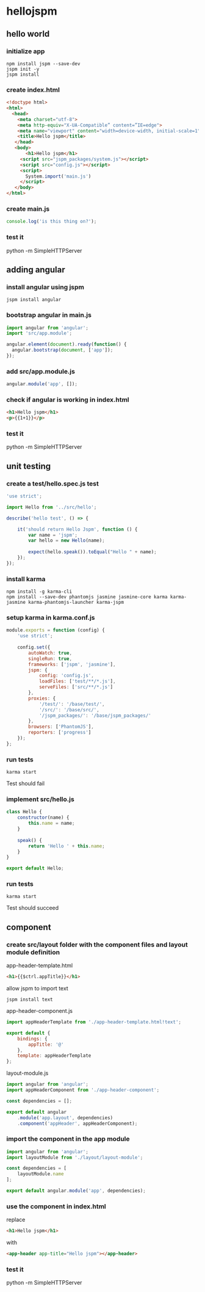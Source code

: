 # hellojspm

## hello world

### initialize app

```shell
npm install jspm --save-dev
jspm init -y
jspm install
```

### create index.html

```html
<!doctype html>
<html>
  <head>
    <meta charset="utf-8">
    <meta http-equiv="X-UA-Compatible” content=”IE=edge">
    <meta name="viewport" content="width=device-width, initial-scale=1">
    <title>Hello jspm</title>
   </head>
   <body>
       <h1>Hello jspm</h1>
     <script src="jspm_packages/system.js"></script>
     <script src="config.js"></script>
     <script>
       System.import('main.js')
     </script>
   </body>
</html>
```

### create main.js

```js
console.log('is this thing on?');
```

### test it

python -m SimpleHTTPServer

## adding angular

### install angular using jspm

```shell
jspm install angular
```

### bootstrap angular in main.js

```js
import angular from 'angular';  
import 'src/app.module';

angular.element(document).ready(function() {  
  angular.bootstrap(document, ['app']);
});
```

### add src/app.module.js

```js
angular.module('app', []);
```

### check if angular is working in index.html

```html
<h1>Hello jspm</h1>
<p>{{1+1}}</p>
```

### test it

python -m SimpleHTTPServer

## unit testing

### create a test/hello.spec.js test

```js
'use strict';

import Hello from '../src/hello';

describe('hello test', () => {

    it('should return Hello Jspm', function () {
        var name = 'jspm';
        var hello = new Hello(name);
        
        expect(hello.speak()).toEqual("Hello " + name);
    });
});
```

### install karma

```shell
npm install -g karma-cli
npm install --save-dev phantomjs jasmine jasmine-core karma karma-jasmine karma-phantomjs-launcher karma-jspm
```

### setup karma in karma.conf.js

```js
module.exports = function (config) {
    'use strict';
    
    config.set({
        autoWatch: true,
        singleRun: true,
        frameworks: ['jspm', 'jasmine'],
        jspm: {
            config: 'config.js',
            loadFiles: ['test/**/*.js'],
            serveFiles: ['src/**/*.js']
        },
        proxies: {
            '/test/': '/base/test/',
            '/src/': '/base/src/',
            '/jspm_packages/': '/base/jspm_packages/'
        },
        browsers: ['PhantomJS'],
        reporters: ['progress']
    });
};
```

### run tests

```shell
karma start
```

Test should fail

### implement src/hello.js

```js
class Hello {
    constructor(name) {
        this.name = name;
    }
    
    speak() {
        return 'Hello ' + this.name;
    }
}

export default Hello;
```

### run tests

```shell
karma start
```

Test should succeed

## component

### create src/layout folder with the component files and layout module definition

app-header-template.html

```html
<h1>{{$ctrl.appTitle}}</h1>
```

allow jspm to import text

```shell
jspm install text
```

app-header-component.js

```js
import appHeaderTemplate from './app-header-template.html!text';

export default {
    bindings: {
        appTitle: '@'
    },
    template: appHeaderTemplate
};
```

layout-module.js

```js
import angular from 'angular';
import appHeaderComponent from './app-header-component';

const dependencies = [];

export default angular
    .module('app.layout', dependencies)
    .component('appHeader', appHeaderComponent);
```

### import the component in the app module

```js
import angular from 'angular';
import layoutModule from './layout/layout-module';

const dependencies = [
    layoutModule.name
];

export default angular.module('app', dependencies);
```

### use the component in index.html

replace

```html
<h1>Hello jspm</h1>
```

with

```html
<app-header app-title="Hello jspm"></app-header>
```

### test it

python -m SimpleHTTPServer